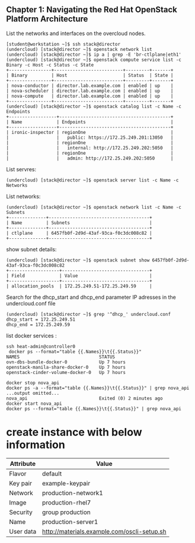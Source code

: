 ## Chapter 1: Navigating the Red Hat OpenStack Platform Architecture

List the networks and interfaces on the overcloud nodes.

```
[student@workstation ~]$ ssh stack@director
(undercloud) [stack@director ~]$ openstack network list
(undercloud) [stack@director ~]$ ip a | grep -E 'br-ctlplane|eth1'
(undercloud) [stack@director ~]$ openstack compute service list -c Binary -c Host -c Status -c State
+----------------+--------------------------+---------+-------+
| Binary         | Host                     | Status  | State |
+----------------+--------------------------+---------+-------+
| nova-conductor | director.lab.example.com | enabled | up    |
| nova-scheduler | director.lab.example.com | enabled | up    |
| nova-compute   | director.lab.example.com | enabled | up    |
+----------------+--------------------------+---------+-------+
(undercloud) [stack@director ~]$ openstack catalog list -c Name -c Endpoints
+------------------+------------------------------------------+
| Name             | Endpoints                                |
+------------------+------------------------------------------+
| ironic-inspector | regionOne                                |
|                  |   public: https://172.25.249.201:13050   |
|                  | regionOne                                |
|                  |   internal: http://172.25.249.202:5050   |
|                  | regionOne                                |
|                  |   admin: http://172.25.249.202:5050      |
```
List servres:
```
(undercloud) [stack@director ~]$ openstack server list -c Name -c Networks
```
List networks:
```
(undercloud) [stack@director ~]$ openstack network list -c Name -c Subnets
+--------------+--------------------------------------+
| Name         | Subnets                              |
+--------------+--------------------------------------+
| ctlplane     | 6457fb0f-2d9d-43af-93ca-f0c3dc008c82 |
+--------------+--------------------------------------+

```
show subnet details:
```
(undercloud) [stack@director ~]$ openstack subnet show 6457fb0f-2d9d-43af-93ca-f0c3dc008c82
+-------------------+---------------------------------+
| Field             | Value                           |
+-------------------+---------------------------------+
| allocation_pools  | 172.25.249.51-172.25.249.59     |
```
Search for the dhcp_start and dhcp_end parameter IP adresses in the undercloud.conf file
```
(undercloud) [stack@director ~]$ grep '^dhcp_' undercloud.conf
dhcp_start = 172.25.249.51
dhcp_end = 172.25.249.59
```

list docker services :
```
ssh heat-admin@controller0
 docker ps --format="table {{.Names}}\t{{.Status}}"
NAMES                              STATUS
ovn-dbs-bundle-docker-0            Up 7 hours
openstack-manila-share-docker-0    Up 7 hours
openstack-cinder-volume-docker-0   Up 7 hours

docker stop nova_api
docker ps -a --format="table {{.Names}}\t{{.Status}}" | grep nova_api
...output omitted...
nova_api                           Exited (0) 2 minutes ago
docker start nova_api
docker ps --format="table {{.Names}}\t{{.Status}}" | grep nova_api
```  
# create instance with below information 
| Attribute	| Value |
| ------------ | ---------- |
| Flavor	   |default|
| Key pair	| example-keypair |
| Network	| production-network1 |
| Image	| production-rhel7 |
| Security |group	production |
| Name	|production-server1 |
|User data |	http://materials.example.com/oscli-setup.sh |
